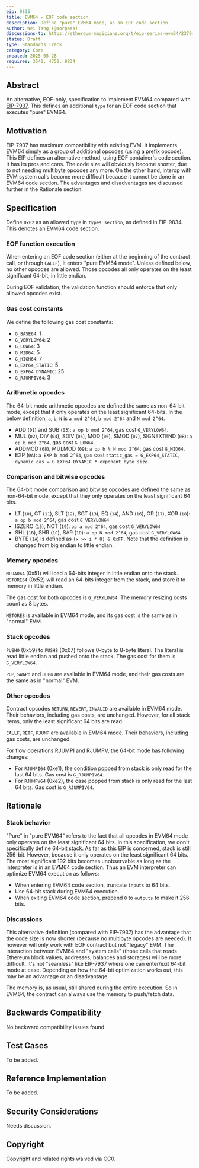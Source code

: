 ```yaml
---
eip: 9835
title: EVM64 - EOF code section
description: Define "pure" EVM64 mode, as an EOF code section.
author: Wei Tang (@sorpaas)
discussions-to: https://ethereum-magicians.org/t/eip-series-evm64/23794
status: Draft
type: Standards Track
category: Core
created: 2025-05-28
requires: 3540, 4750, 9834
---
```


## Abstract

An alternative, EOF-only, specification to implement EVM64 compared with [EIP-7937](./eip-7937.md). This defines an additional `type` for an EOF code section that executes "pure" EVM64.

## Motivation

EIP-7937 has maximum compatibility with existing EVM. It implements EVM64 simply as a group of additional opcodes (using a prefix opcode). This EIP defines an alternative method, using EOF container's code section. It has its pros and cons. The code size will obviously become shorter, due to not needing multibyte opcodes any more. On the other hand, interop with EVM system calls become more difficult because it cannot be done in an EVM64 code section. The advantages and disadvantages are discussed further in the Rationale section.

## Specification

Define `0x02` as an allowed `type` in `types_section`, as defined in EIP-9834. This denotes an EVM64 code section.

### EOF function execution

When entering an EOF code section (either at the beginning of the contract call, or through `CALLF`), it enters "pure EVM64 mode". Unless defined below, no other opcodes are allowed. Those opcodes all only operates on the least significant 64-bit, in little endian.

During EOF validation, the validation function should enforce that only allowed opcodes exist.

### Gas cost constants

We define the following gas cost constants:

* `G_BASE64`: 1
* `G_VERYLOW64`: 2
* `G_LOW64`: 3
* `G_MID64`: 5
* `G_HIGH64`: 7
* `G_EXP64_STATIC`: 5
* `G_EXP64_DYNAMIC`: 25
* `G_RJUMPIV64`: 3

### Arithmetic opcodes

The 64-bit mode arithmetic opcodes are defined the same as non-64-bit mode, except that it only operates on the least significant 64-bits. In the below definition, `a`, `b`, `N` is `a mod 2^64`, `b mod 2^64` and `N mod 2^64`.

* ADD (`01`) and SUB (`03`): `a op b mod 2^64`, gas cost `G_VERYLOW64`.
* MUL (`02`), DIV (`04`), SDIV (`05`), MOD (`06`), SMOD (`07`), SIGNEXTEND (`0B`): `a op b mod 2^64`, gas cost `G_LOW64`.
* ADDMOD (`08`), MULMOD (`09`): `a op b % N mod 2^64`, gas cost `G_MID64`.
* EXP (`0A`): `a EXP b mod 2^64`, gas cost `static_gas = G_EXP64_STATIC, dynamic_gas = G_EXP64_DYNAMIC * exponent_byte_size`.

### Comparison and bitwise opcodes

The 64-bit mode comparison and bitwise opcodes are defined the same as non-64-bit mode, except that they only operates on the least significant 64 bits.

* LT (`10`), GT (`11`), SLT (`12`), SGT (`13`), EQ (`14`), AND (`16`), OR (`17`), XOR (`18`): `a op b mod 2^64`, gas cost `G_VERYLOW64`
* ISZERO (`15`), NOT (`19`): `op a mod 2^64`, gas cost `G_VERYLOW64`
* SHL (`1B`), SHR (`1C`), SAR (`1D`): `a op N mod 2^64`, gas cost `G_VERYLOW64`
* BYTE (`1A`) is defined as `(x >> i * 8) & 0xFF`. Note that the definition is changed from big endian to little endian.

### Memory opcodes

`MLOAD64` (0x51) will load a 64-bits integer in little endian onto the stack. `MSTORE64` (0x52) will read an 64-bits integer from the stack, and store it to memory in little endian.

The gas cost for both opcodes is `G_VERYLOW64`. The memory resizing costs count as 8 bytes.

`MSTORE8` is available in EVM64 mode, and its gas cost is the same as in "normal" EVM.

### Stack opcodes

`PUSH0` (0x59) to `PUSH8` (0x67) follows 0-byte to 8-byte literal. The literal is read little endian and pushed onto the stack. The gas cost for them is `G_VERYLOW64`.

`POP`, `SWAPn` and `DUPn` are available in EVM64 mode, and their gas costs are the same as in "normal" EVM.

### Other opcodes

Contract opcodes `RETURN`, `REVERT`, `INVALID` are available in EVM64 mode. Their behaviors, including gas costs, are unchanged. However, for all stack items, only the least significant 64 bits are read.

`CALLF`, `RETF`, `RJUMP` are available in EVM64 mode. Their behaviors, including gas costs, are unchanged.

For flow operations RJUMPI and RJUMPV, the 64-bit mode has following changes:

* For `RJUMPI64` (0xe1), the condition popped from stack is only read for the last 64 bits. Gas cost is `G_RJUMPIV64`.
* For `RJUMPV64` (0xe2), the case popped from stack is only read for the last 64 bits. Gas cost is `G_RJUMPIV64`.

## Rationale

### Stack behavior

"Pure" in "pure EVM64" refers to the fact that all opcodes in EVM64 mode only operates on the least significant 64 bits. In this specification, we don't specifically define 64-bit stack. As far as this EIP is concerned, stack is still 256-bit. However, because it only operates on the least significant 64 bits. The most significant 192 bits becomes unobservable as long as the interpreter is in an EVM64 code section. Thus an EVM interpreter can optimize EVM64 execution as follows:

* When entering EVM64 code section, truncate `inputs` to 64 bits.
* Use 64-bit stack during EVM64 execution.
* When exiting EVM64 code section, prepend `0` to `outputs` to make it 256 bits.

### Discussions

This alternative definition (compared with EIP-7937) has the advantage that the code size is now shorter (because no multibyte opcodes are needed). It however will only work with EOF contract but not "legacy" EVM. The interaction between EVM64 and "system calls" (those calls that reads Ethereum block values, addresses, balances and storages) will be more difficult. It's not "seamless" like EIP-7937 where one can enter/exit 64-bit mode at ease. Depending on how the 64-bit optimization works out, this may be an advantage or an disadvantage.

The memory is, as usual, still shared during the entire execution. So in EVM64, the contract can always use the memory to push/fetch data.

## Backwards Compatibility

No backward compatibility issues found.

## Test Cases

To be added.

## Reference Implementation

To be added.

## Security Considerations

Needs discussion.

## Copyright

Copyright and related rights waived via [CC0](../LICENSE.md).
